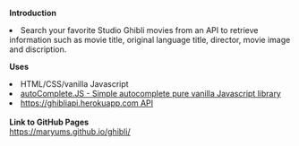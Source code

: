 <b>Introduction</b>
<li> Search your favorite Studio Ghibli movies from an API to retrieve information such as movie title, original language title, director, movie image and discription. 
 
  <b>Uses</b>
   <li> HTML/CSS/vanilla Javascript</li>
   <li> <a href="https://tarekraafat.github.io/autoComplete.js"> autoComplete.JS - Simple autocomplete pure vanilla Javascript library </a> </li>
   <li><a href="https://ghibliapi.herokuapp.com">https://ghibliapi.herokuapp.com API </a> </li>
   <br>
   <b> Link to GitHub Pages </b> <br>
   <a href="https://maryums.github.io/ghibli/">https://maryums.github.io/ghibli/</a>
